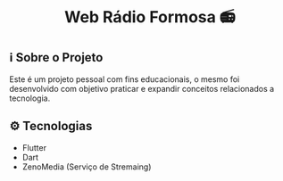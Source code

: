 <h1 align="Center">Web Rádio Formosa 📻</h1>
<h2>ℹ️ Sobre o Projeto</h2>

<p>
Este é um projeto pessoal com fins educacionais, o mesmo foi desenvolvido com objetivo praticar e expandir conceitos relacionados a tecnologia.
</p>

<h2>⚙️ Tecnologias</h2>
<p>
<ul>
<li>Flutter</li>
<li>Dart</li>
<li>ZenoMedia (Serviço de Stremaing)</li>
</ul>
</p>
